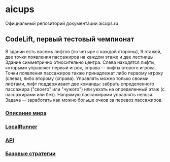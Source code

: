 # aicups
Официальный репозиторий документации aicups.ru

## CodeLift, первый тестовый чемпионат

В здании есть восемь лифтов (по четыре с каждой стороны), 9 этажей, две точки появления пассажиров на каждом этаже и две лестницы. Здание симметрично относительно центра. Слева находятся лифты, которыми управляет первый игрок, справа -- лифты второго игрока. Точки появления пассажиров также принадлежат либо первому игроку (слева), либо второму (справа). Управлять можно только своими лифтами, лифт поддерживает две команды: забрать определенного пассажира ("своего" или "чужого") или уехать на определенный этаж (с пассажирами или без). Напрямую пассажирами управлять нельзя. Задача -- заработать как можно больше очков за перевоз пассажиров.

### [Описание мира](/world.md)

### [LocalRunner](/localrunner/README.md)

### [API](/clients/)

### [Базовые стратегии](/baseline/)
